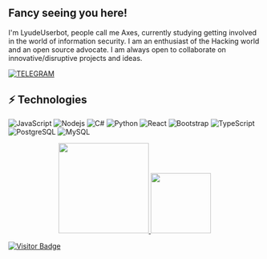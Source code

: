 ## Fancy seeing you here!

I'm LyudeUserbot, people call me Axes, currently studying getting involved in the world of information security. I am an enthusiast of the Hacking world and an open source advocate. I am always open to collaborate on innovative/disruptive projects and ideas.

[![TELEGRAM](https://img.shields.io/badge/Telegram-2CA5E0?style=for-the-badge&logo=telegram&logoColor=white)](t.me/Lyude_userbot)


## ⚡ Technologies

![JavaScript](https://img.shields.io/badge/-JavaScript-black?style=flat-square&logo=javascript)
![Nodejs](https://img.shields.io/badge/-Nodejs-black?style=flat-square&logo=Node.js)
![C#](https://img.shields.io/badge/-csharp-black?style=flat-square&logo=csharp)
![Python](https://img.shields.io/badge/-Python-black?style=flat-square&logo=Python)
![React](https://img.shields.io/badge/-React-black?style=flat-square&logo=react)
![Bootstrap](https://img.shields.io/badge/-Bootstrap-563D7C?style=flat-square&logo=bootstrap)
![TypeScript](https://img.shields.io/badge/-TypeScript-007ACC?style=flat-square&logo=typescript)
![PostgreSQL](https://img.shields.io/badge/-PostgreSQL-336791?style=flat-square&logo=postgresql)
![MySQL](https://img.shields.io/badge/-MySQL-black?style=flat-square&logo=mysql)

<div align="center">
  <a href="https://github.com/PrismaRareness">
  <img height="180em" src="https://github-readme-stats.vercel.app/api?username=LyudeUserbot&count_private=true&show_icons=true&theme=great-gatsby&include_all_commits=true"/>
  <img height="120em" src="https://github-readme-stats.vercel.app/api/top-langs/?username=LyudeUserbot&hide=TeX&theme=great-gatsby&layout=compact"/>
</div>

![Visitor Badge](https://visitor-badge.laobi.icu/badge?page_id=LyudeUserbot.LyudeUserbot)
